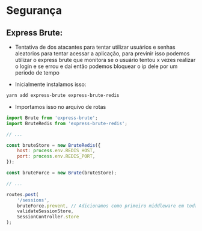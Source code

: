 # Segurança

## Express Brute:

- Tentativa de dos atacantes para tentar utilizar usuários e senhas aleatorios para tentar acessar a aplicação, para previnir isso podemos utilizar o express brute que monitora se o usuário tentou x vezes realizar o login e se errou e daí então podemos bloquear o ip dele por um periodo de tempo

- Inicialmente instalamos isso:

```bash
yarn add express-brute express-brute-redis
```

- Importamos isso no arquivo de rotas

```js
import Brute from 'express-brute';
import BruteRedis from 'express-brute-redis';

// ...

const bruteStore = new BruteRedis({
    host: process.env.REDIS_HOST,
    port: process.env.REDIS_PORT,
});

const bruteForce = new Brute(bruteStore);

// ...

routes.post(
    '/sessions',
    bruteForce.prevent, // Adicionamos como primeiro middleware em todas as rotas que desejamos
    validateSessionStore,
    SessionController.store
);
```
